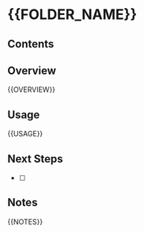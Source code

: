 # {{FOLDER_NAME}}

## Contents
<!-- This section is managed by /readme-sync -->

## Overview
{{OVERVIEW}}

## Usage
{{USAGE}}

## Next Steps
- [ ]

## Notes
{{NOTES}}
